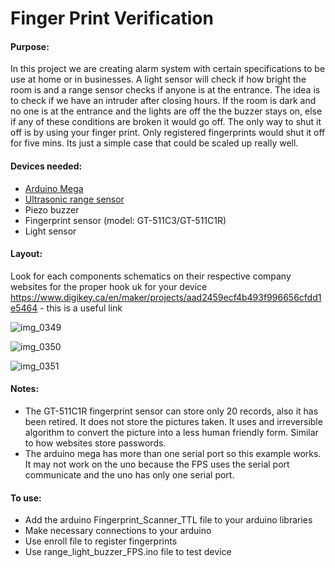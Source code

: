 
# Finger Print Verification

#### Purpose: 
In this project we are creating alarm system with certain specifications to be use at home or in businesses. A light sensor will check if how bright the room is and a range sensor checks if anyone is at the entrance. The idea is to check if we have an intruder after closing hours. If the room is dark and no one is at the entrance and the lights are off the the buzzer stays on, else if any of these conditions are broken it would go off. The only way to shut it off is by using your finger print. Only registered fingerprints would shut it off for five mins. Its just a simple case that could be scaled up really well.

#### Devices needed:
- [Arduino Mega](https://www.arduino.cc/en/Main/arduinoBoardMega/)
- [Ultrasonic range sensor](http://wiki.seeedstudio.com/Ultra_Sonic_range_measurement_module/)
- Piezo buzzer
- Fingerprint sensor (model: GT-511C3/GT-511C1R)
- Light sensor

#### Layout:
Look for each components schematics on their respective company websites for the proper hook uk for your device
https://www.digikey.ca/en/maker/projects/aad2459ecf4b493f996656cfdd1e5464 - this is a useful link

![img_0349](https://user-images.githubusercontent.com/15314851/44921680-3d579780-ad11-11e8-8a9e-0113b0e7f188.JPG)

![img_0350](https://user-images.githubusercontent.com/15314851/44921683-421c4b80-ad11-11e8-9baf-b693018e66d6.JPG)

![img_0351](https://user-images.githubusercontent.com/15314851/44921696-47799600-ad11-11e8-97c2-58d406c35d7b.JPG)

#### Notes:
- The GT-511C1R fingerprint sensor can store only 20 records, also it has been retired. It does not store the pictures taken. It uses and irreversible algorithm to convert the picture into a less human friendly form. Similar to how websites store passwords.
- The arduino mega has more than one serial port so this example works. It may not work on the uno because the FPS uses the serial port communicate and the uno has only one serial port.

#### To use:
- Add the arduino Fingerprint_Scanner_TTL file to your arduino libraries
- Make necessary connections to your arduino
- Use enroll file to register fingerprints
- Use range_light_buzzer_FPS.ino file to test device

